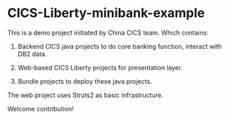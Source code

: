 # CICS-Liberty-minibank-example
This is a demo project initiated by China CICS team. Which contains:

1. Backend CICS java projects to do core banking function, interact with DB2 data.

2. Web-based CICS Liberty projects for presentation layer.

3. Bundle projects to deploy these java projects.

The web project uses Struts2 as basic infrastructure.

Welcome contribution!
